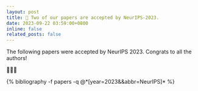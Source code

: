 ```yaml
---
layout: post
title: 🍻 Two of our papers are accepted by NeurIPS-2023.
date: 2023-09-22 03:59:00+0800
inline: false
related_posts: false
---
```


The following papers were accepted by NeurIPS 2023. Congrats to all the authors!

🍻🍻🍻

<div class="publications">
{% bibliography -f papers -q @*[year=2023&&abbr=NeurIPS]* %}
</div>